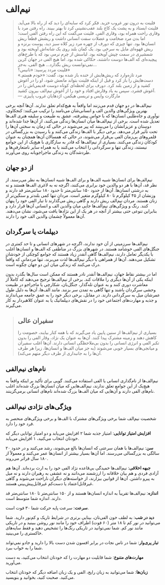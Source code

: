 # نیم‌الف
> فلینت به درون نور غروب خزید. فکر کرد که سایه‌ای را دید که از راه بالا می‌آید. فلینت ایستاد و به پشت یک کاج بلند عقب‌نشینی کرد تا بهتر ببیند. راه رفتن مرد با وقاری راحت همراه بود، وقاری الفی. فلینت می‌گفت که این راه رفتن الفی است؛ اما بدن مرد ضخامت و عضلات سفت انسانی داشت و ریشش قطعاً ریش انسان‌ها بود. تنها چیزی که دورف از چهره مرد زیر کلاه سبز دید، پوست برنزه و ریش قهوه‌ای مایل به سرخی بود. یک کمان بلند روی یک شانه‌اش آویخته بود و شمشیری در سمت چپش آویخته بود. لباسش از چرم نرمی بود که با طرح‌های پیچیده‌ای که الف‌ها دوست داشتند، حکاکی شده بود. اما هیچ الفی در جهان کرین نمی‌توانست ریش بگذارد... هیچ الفی، به‌جز...  
فلینت مردد پرسید: «تانیس؟»  
مرد تازه‌وارد که ریش‌هایش از خنده باز شده بود، گفت: «خودم هستم.» دست‌هایش را باز کرد و قبل از اینکه فلینت بتواند مانعش شود، او را در آغوش کشید و از زمین بلند کرد. دورف برای لحظه‌ای کوتاه دوست قدیمی‌اش را در آغوش فشرد، سپس به یاد وقارش افتاد و خود را از آغوش نیم‌الف بیرون کشید.  
— مارگارت وایس و تریسی هیکمن، اژدهایان غروب پاییزی

نیم‌الف‌ها در دو جهان قدم می‌زنند اما واقعاً به هیچ‌کدام تعلق ندارند. آن‌ها آنچه برخی بهترین ویژگی‌های والدین الف و انسانی‌شان می‌نامند را ترکیب می‌کنند: کنجکاوی، نوآوری و جاه‌طلبی انسان‌ها که با حواس پیشرفته، عشق به طبیعت و سلیقه هنری الف‌ها تعدیل شده است. برخی از نیم‌الف‌ها میان انسان‌ها زندگی می‌کنند، از آن‌ها جدا شده‌اند و دوستان و عزیزانشان را می‌بینند که پیر می‌شوند در حالی که زمان به سختی آن‌ها را تحت تأثیر قرار می‌دهد. برخی دیگر با الف‌ها زندگی می‌کنند و با رسیدن به بزرگسالی در قلمروهای بی‌زمان الفی بی‌قرار می‌شوند، در حالی که همسالان آن‌ها همچنان به عنوان کودکان زندگی می‌کنند. بسیاری از نیم‌الف‌ها که قادر به سازگاری با هیچ‌یک از این جوامع نیستند، زندگی تنها و سرگردانی را انتخاب می‌کنند یا به همراه سایر نامتعارفی‌ها و طردشدگان به زندگی ماجراجویانه روی می‌آورند.

## از دو جهان
نیم‌الف‌ها برای انسان‌ها شبیه الف‌ها و برای الف‌ها شبیه انسان‌ها به نظر می‌رسند. از نظر قد، آن‌ها با هر دو والدین خود برابری می‌کنند، اگرچه نه به لاغری الف‌ها هستند و نه به درشتی انسان‌ها. آن‌ها از حدود ۱۵۰ سانتی‌متر تا حدود ۱۸۰ سانتی‌متر قد دارند و وزنشان از ۴۵ کیلوگرم تا ۸۰ کیلوگرم متغیر است. مردان تنها کمی بلندتر و سنگین‌تر از زنان هستند. مردان نیم‌الف ریش دارند و گاهی ریش می‌گذارند تا تبار الفی خود را پنهان کنند. رنگ و ویژگی‌های نیم‌الف‌ها جایی میان والدین الف و انسانی آن‌ها قرار دارد و بنابراین تنوعی حتی بیشتر از آنچه در هر یک از این نژادها یافت می‌شود، نشان می‌دهند. آن‌ها معمولاً چشمان والدین الف خود را دارند.

## دیپلمات یا سرگردان
نیم‌الف‌ها سرزمینی از آن خود ندارند، اگرچه در شهرهای انسانی و تا حد کمتری در جنگل‌های الفی خوشامد هستند. در شهرهای بزرگ در مناطقی که الف‌ها و انسان‌ها اغلب با یکدیگر تعامل دارند، نیم‌الف‌ها گاهی آنقدر زیاد هستند که جوامع کوچکی از خودشان تشکیل می‌دهند. آن‌ها از همراهی با دیگر نیم‌الف‌ها لذت می‌برند، تنها مردمانی که واقعاً درک می‌کنند که زندگی میان این دو جهان چگونه است.

اما در بیشتر نقاط جهان، نیم‌الف‌ها آنقدر نادر هستند که ممکن است سال‌ها بگذرد بدون اینکه یکی از آن‌ها دیگری را ملاقات کند. برخی از نیم‌الف‌ها ترجیح می‌دهند که کاملاً از معاشرت دوری کنند و به عنوان تله‌گذار، جنگل‌بان، شکارچی یا ماجراجو در طبیعت وحشی سرگردان باشند و تنها گاهی به تمدن سر بزنند. مانند الف‌ها، آن‌ها به دلیل طول عمرشان میل به سرگردانی دارند. در مقابل، برخی دیگر خود را به عمق جامعه می‌اندازند و جذبه  و مهارت‌های اجتماعی خود را در نقش‌های دیپلماتیک یا به عنوان کلاهبردار به کار می‌گیرند.

> ## سفیران عالی
> بسیاری از نیم‌الف‌ها از سنین پایین یاد می‌گیرند که با همه کنار بیایند، خصومت را کاهش دهند و زمینه مشترک پیدا کنند. آن‌ها به عنوان یک نژاد، وقار الفی را بدون تکبر الفی و انرژی انسانی را بدون بی‌ملاحظگی انسانی دارند. آن‌ها اغلب سفیران و میانجی‌های بسیار خوبی می‌شوند (به جز میان الف‌ها و انسان‌ها، زیرا هر طرف آن‌ها را به جانبداری از طرف دیگر متهم می‌کند).

## نام‌های نیم‌الفی
نیم‌الف‌ها از نام‌گذاری انسانی یا الفی استفاده می‌کنند. گویی برای تأکید بر اینکه واقعاً به هیچ‌یک از این جوامع تعلق ندارند، نیم‌الف‌هایی که میان انسان‌ها بزرگ شده‌اند اغلب نام‌های الفی دارند و آن‌هایی که میان الف‌ها بزرگ شده‌اند نام‌های انسانی برمی‌گزینند.

## ویژگی‌های نژادی نیم‌الفی
شخصیت نیم‌الف شما برخی ویژگی‌های مشترک با الف‌ها و برخی ویژگی‌های منحصر به فرد خود را دارد.

**افزایش امتیاز توانایی**: امتیاز جذبه  شما ۲ افزایش می‌یابد و دو امتیاز توانایی دیگر که خودتان انتخاب می‌کنید، ۱ افزایش می‌یابد.

**سن**: نیم‌الف‌ها با همان سرعتی که انسان‌ها بالغ می‌شوند، رشد می‌کنند و در حدود ۲۰ سالگی به بزرگسالی می‌رسند. اما آن‌ها بسیار بیشتر از انسان‌ها عمر می‌کنند و معمولاً از ۱۸۰ سال فراتر می‌روند.

**جبهه اخلاقی**: نیم‌الف‌ها خمیدگی بی‌قاعده نژاد الفی خود را به ارث برده‌اند. آن‌ها هم آزادی فردی و هم بیان خلاقانه را ارزشمند می‌دانند و نه عشقی به رهبران دارند و نه میل به پیرو داشتن. آن‌ها از قوانین بیزارند، از خواسته‌های دیگران ناراحت می‌شوند و گاهی غیرقابل‌اعتماد یا دست‌کم غیرقابل‌پیش‌بینی هستند.

**اندازه**: نیم‌الف‌ها تقریباً به اندازه انسان‌ها هستند و از ۱۵۰ سانتی‌متر تا ۱۸۰ سانتی‌متر قد دارند. اندازه شما متوسط است.

**سرعت**: سرعت پایه حرکت شما ۳۰ فوت است.

**دید در شب**: به لطف خون الفی‌تان، بینایی برتری در شرایط تاریک و کم‌نور دارید. شما می‌توانید در نور کم تا ۱۸ متر (۶۰ فوت) اطراف خود را مانند نور روشن ببینید و در تاریکی مانند نور کم. شما نمی‌توانید در تاریکی رنگ‌ها را تشخیص دهید و فقط سایه‌های خاکستری را می‌بینید.

**تبار پری‌وار**: شما در تاس نجات در برابر افسون شدن دست بالا را دارید و جادو نمی‌تواند شما را به خواب ببرد.

**مهارت‌های متنوع**: شما قابلیت دو مهارت را که خودتان انتخاب می‌کنید، به دست می‌آورید.

**زبان‌ها**: شما می‌توانید به زبان رایج، الفی و یک زبان اضافه دیگر که خودتان انتخاب می‌کنید. صحبت کنید، بخوانید و بنویسید.


